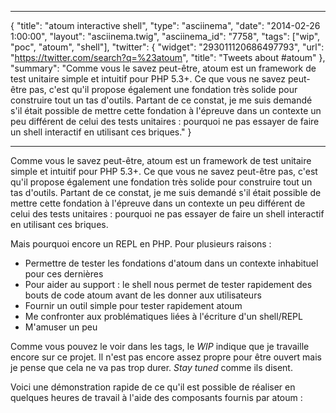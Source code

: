 ***
{
    "title": "atoum interactive shell",
    "type": "asciinema",
    "date": "2014-02-26 1:00:00",
    "layout": "asciinema.twig",
    "asciinema_id": "7758",
    "tags": ["wip", "poc", "atoum", "shell"],
    "twitter": {
        "widget": "293011120686497793",
        "url": "https://twitter.com/search?q=%23atoum",
        "title": "Tweets about #atoum"
    },
    "summary": "Comme vous le savez peut-être, atoum est un framework de test unitaire simple et intuitif pour PHP 5.3+. Ce que vous ne savez peut-être pas, c'est qu'il propose également une fondation très solide pour construire tout un tas d'outils. Partant de ce constat, je me suis demandé s'il était possible de mettre cette fondation à l'épreuve dans un contexte un peu différent de celui des tests unitaires : pourquoi ne pas essayer de faire un shell interactif en utilisant ces briques."
}
***
Comme vous le savez peut-être, atoum est un framework de test unitaire simple et intuitif pour PHP 5.3+. Ce que vous ne savez peut-être pas,
c'est qu'il propose également une fondation très solide pour construire tout un tas d'outils. Partant de ce constat, je me suis demandé
s'il était possible de mettre cette fondation à l'épreuve dans un contexte un peu différent de celui des tests unitaires : pourquoi ne
pas essayer de faire un shell interactif en utilisant ces briques.

Mais pourquoi encore un REPL en PHP. Pour plusieurs raisons :

* Permettre de tester les fondations d'atoum dans un contexte inhabituel pour ces dernières
* Pour aider au support : le shell nous permet de tester rapidement des bouts de code atoum avant de les donner aux utilisateurs
* Fournir un outil simple pour tester rapidement atoum
* Me confronter aux problématiques liées à l'écriture d'un shell/REPL
* M'amuser un peu

Comme vous pouvez le voir dans les tags, le *WIP* indique que je travaille encore sur ce projet. Il n'est pas encore assez propre pour être
ouvert mais je pense que cela ne va pas trop durer. *Stay tuned* comme ils disent.

Voici une démonstration rapide de ce qu'il est possible de réaliser en quelques heures de travail à l'aide des composants fournis par
atoum :